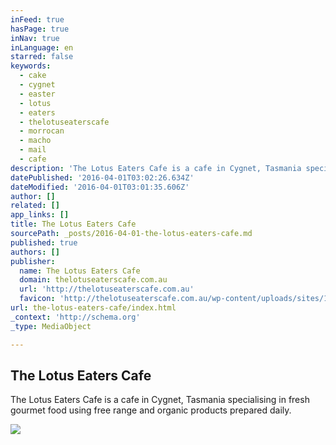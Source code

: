```yaml
---
inFeed: true
hasPage: true
inNav: true
inLanguage: en
starred: false
keywords:
  - cake
  - cygnet
  - easter
  - lotus
  - eaters
  - thelotuseaterscafe
  - morrocan
  - macho
  - mail
  - cafe
description: 'The Lotus Eaters Cafe is a cafe in Cygnet, Tasmania specialising in fresh gourmet food using free range and organic products prepared daily.'
datePublished: '2016-04-01T03:02:26.634Z'
dateModified: '2016-04-01T03:01:35.606Z'
author: []
related: []
app_links: []
title: The Lotus Eaters Cafe
sourcePath: _posts/2016-04-01-the-lotus-eaters-cafe.md
published: true
authors: []
publisher:
  name: The Lotus Eaters Cafe
  domain: thelotuseaterscafe.com.au
  url: 'http://thelotuseaterscafe.com.au'
  favicon: 'http://thelotuseaterscafe.com.au/wp-content/uploads/sites/13/2016/03/cropped-12238345_10153401214158402_1181631491879931063_o-192x192.jpg'
url: the-lotus-eaters-cafe/index.html
_context: 'http://schema.org'
_type: MediaObject

---
```

<article style=""><h1>The Lotus Eaters Cafe</h1><p>The Lotus Eaters Cafe is a cafe in Cygnet, Tasmania specialising in fresh gourmet food using free range and organic products prepared daily.</p><img src="http://thelotuseaterscafe.com.au/wp-content/uploads/sites/13/2016/03/12764719_10153576665463402_4991646264264517513_o-1024x768.jpg" /></article>